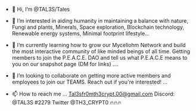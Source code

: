 - 👋 Hi, I’m @TAL3S/Tales 

- 👀 I’m interested in aiding humanity in maintaining a balance with nature, 
Fungi and plants,
Minerals, 
Space exploration, 
Blockchain technology, 
Renewable energy systems, 
Minimal footprint lifestyle...

- 🌱 I’m currently learning how to grow our Myceliohm Network and build the most interactive community of like minded beings of all time. 
Getting members to join the P.E.A.C.E. DAO and tell us what P.E.A.C.E means to you on our snapshot page (DM for links) ....

- 💞️ I’m looking to collaborate on getting more active members and employees to join our TEAMS. Reach out if you're interested! ...

- 📫 How to reach me ...
Tal3sfr0mth3crypt.00@gmail.com
Discord: @TAL3S #2279
Twitter @TH3_CRYPT0
🔥🔥🔥 
